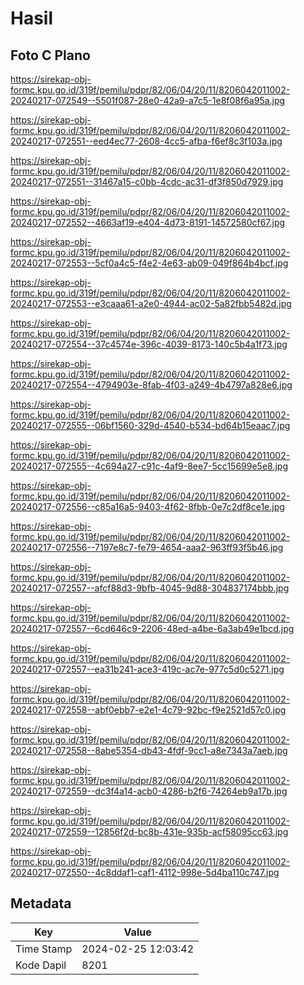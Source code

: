 # Hasil

## Foto C Plano

https://sirekap-obj-formc.kpu.go.id/319f/pemilu/pdpr/82/06/04/20/11/8206042011002-20240217-072549--5501f087-28e0-42a9-a7c5-1e8f08f6a95a.jpg

https://sirekap-obj-formc.kpu.go.id/319f/pemilu/pdpr/82/06/04/20/11/8206042011002-20240217-072551--eed4ec77-2608-4cc5-afba-f6ef8c3f103a.jpg

https://sirekap-obj-formc.kpu.go.id/319f/pemilu/pdpr/82/06/04/20/11/8206042011002-20240217-072551--31467a15-c0bb-4cdc-ac31-df3f850d7929.jpg

https://sirekap-obj-formc.kpu.go.id/319f/pemilu/pdpr/82/06/04/20/11/8206042011002-20240217-072552--4663af19-e404-4d73-8191-14572580cf67.jpg

https://sirekap-obj-formc.kpu.go.id/319f/pemilu/pdpr/82/06/04/20/11/8206042011002-20240217-072553--5cf0a4c5-f4e2-4e63-ab09-049f864b4bcf.jpg

https://sirekap-obj-formc.kpu.go.id/319f/pemilu/pdpr/82/06/04/20/11/8206042011002-20240217-072553--e3caaa61-a2e0-4944-ac02-5a82fbb5482d.jpg

https://sirekap-obj-formc.kpu.go.id/319f/pemilu/pdpr/82/06/04/20/11/8206042011002-20240217-072554--37c4574e-396c-4039-8173-140c5b4a1f73.jpg

https://sirekap-obj-formc.kpu.go.id/319f/pemilu/pdpr/82/06/04/20/11/8206042011002-20240217-072554--4794903e-8fab-4f03-a249-4b4797a828e6.jpg

https://sirekap-obj-formc.kpu.go.id/319f/pemilu/pdpr/82/06/04/20/11/8206042011002-20240217-072555--06bf1560-329d-4540-b534-bd64b15eaac7.jpg

https://sirekap-obj-formc.kpu.go.id/319f/pemilu/pdpr/82/06/04/20/11/8206042011002-20240217-072555--4c694a27-c91c-4af9-8ee7-5cc15699e5e8.jpg

https://sirekap-obj-formc.kpu.go.id/319f/pemilu/pdpr/82/06/04/20/11/8206042011002-20240217-072556--c85a16a5-9403-4f62-8fbb-0e7c2df8ce1e.jpg

https://sirekap-obj-formc.kpu.go.id/319f/pemilu/pdpr/82/06/04/20/11/8206042011002-20240217-072556--7197e8c7-fe79-4654-aaa2-963ff93f5b46.jpg

https://sirekap-obj-formc.kpu.go.id/319f/pemilu/pdpr/82/06/04/20/11/8206042011002-20240217-072557--afcf88d3-9bfb-4045-9d88-304837174bbb.jpg

https://sirekap-obj-formc.kpu.go.id/319f/pemilu/pdpr/82/06/04/20/11/8206042011002-20240217-072557--6cd646c9-2206-48ed-a4be-6a3ab49e1bcd.jpg

https://sirekap-obj-formc.kpu.go.id/319f/pemilu/pdpr/82/06/04/20/11/8206042011002-20240217-072557--ea31b241-ace3-419c-ac7e-977c5d0c5271.jpg

https://sirekap-obj-formc.kpu.go.id/319f/pemilu/pdpr/82/06/04/20/11/8206042011002-20240217-072558--abf0ebb7-e2e1-4c79-92bc-f9e2521d57c0.jpg

https://sirekap-obj-formc.kpu.go.id/319f/pemilu/pdpr/82/06/04/20/11/8206042011002-20240217-072558--8abe5354-db43-4fdf-9cc1-a8e7343a7aeb.jpg

https://sirekap-obj-formc.kpu.go.id/319f/pemilu/pdpr/82/06/04/20/11/8206042011002-20240217-072559--dc3f4a14-acb0-4286-b2f6-74264eb9a17b.jpg

https://sirekap-obj-formc.kpu.go.id/319f/pemilu/pdpr/82/06/04/20/11/8206042011002-20240217-072559--12856f2d-bc8b-431e-935b-acf58095cc63.jpg

https://sirekap-obj-formc.kpu.go.id/319f/pemilu/pdpr/82/06/04/20/11/8206042011002-20240217-072550--4c8ddaf1-caf1-4112-998e-5d4ba110c747.jpg


## Metadata

| Key        | Value               |
| ---------- | ------------------- |
| Time Stamp | 2024-02-25 12:03:42 |
| Kode Dapil | 8201                |



